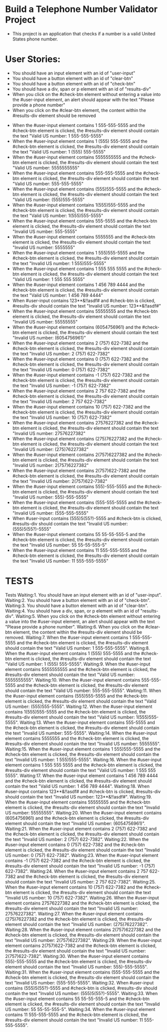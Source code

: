 # Build a Telephone Number Validator Project

- This project is an application that checks if a number is a valid United States phone number.

# User Stories:

- You should have an input element with an id of "user-input"
- You should have a button element with an id of "clear-btn"
- You should have a button element with an id of "check-btn"
- You should have a div, span or p element with an id of "results-div"
- When you click on the #check-btn element without entering a value into the #user-input element, an alert should appear with the text "Please provide a phone number"
- When you click on the #clear-btn element, the content within the #results-div element should be removed

* When the #user-input element contains 1 555-555-5555 and the #check-btn element is clicked, the #results-div element should contain the text "Valid US number: 1 555-555-5555"
* When the #user-input element contains 1 (555) 555-5555 and the #check-btn element is clicked, the #results-div element should contain the text "Valid US number: 1 (555) 555-5555"
* When the #user-input element contains 5555555555 and the #check-btn element is clicked, the #results-div element should contain the text "Valid US number: 5555555555"
* When the #user-input element contains 555-555-5555 and the #check-btn element is clicked, the #results-div element should contain the text "Valid US number: 555-555-5555"
* When the #user-input element contains (555)555-5555 and the #check-btn element is clicked, the #results-div element should contain the text "Valid US number: (555)555-5555"
* When the #user-input element contains 1(555)555-5555 and the #check-btn element is clicked, the #results-div element should contain the text "Valid US number: 1(555)555-5555"
* When the #user-input element contains 555-5555 and the #check-btn element is clicked, the #results-div element should contain the text "Invalid US number: 555-5555"
* When the #user-input element contains 5555555 and the #check-btn element is clicked, the #results-div element should contain the text "Invalid US number: 5555555"
* When the #user-input element contains 1 555)555-5555 and the #check-btn element is clicked, the #results-div element should contain the text "Invalid US number: 1 555)555-5555"
* When the #user-input element contains 1 555 555 5555 and the #check-btn element is clicked, the #results-div element should contain the text "Valid US number: 1 555 555 5555"
* When the #user-input element contains 1 456 789 4444 and the #check-btn element is clicked, the #results-div element should contain the text "Valid US number: 1 456 789 4444"
* When #user-input contains 123**&!!asdf# and #check-btn is clicked, #results-div should contain the text "Invalid US number: 123**&!!asdf#"
* When the #user-input element contains 55555555 and the #check-btn element is clicked, the #results-div element should contain the text "Invalid US number: 55555555"
* When the #user-input element contains (6054756961) and the #check-btn element is clicked, the #results-div element should contain the text "Invalid US number: (6054756961)"
* When the #user-input element contains 2 (757) 622-7382 and the #check-btn element is clicked, the #results-div element should contain the text "Invalid US number: 2 (757) 622-7382"
* When the #user-input element contains 0 (757) 622-7382 and the #check-btn element is clicked, the #results-div element should contain the text "Invalid US number: 0 (757) 622-7382"
* When the #user-input element contains -1 (757) 622-7382 and the #check-btn element is clicked, the #results-div element should contain the text "Invalid US number: -1 (757) 622-7382"
* When the #user-input element contains 2 757 622-7382 and the #check-btn element is clicked, the #results-div element should contain the text "Invalid US number: 2 757 622-7382"
* When the #user-input element contains 10 (757) 622-7382 and the #check-btn element is clicked, the #results-div element should contain the text "Invalid US number: 10 (757) 622-7382"
* When the #user-input element contains 27576227382 and the #check-btn element is clicked, the #results-div element should contain the text "Invalid US number: 27576227382"
* When the #user-input element contains (275)76227382 and the #check-btn element is clicked, the #results-div element should contain the text "Invalid US number: (275)76227382"
* When the #user-input element contains 2(757)6227382 and the #check-btn element is clicked, the #results-div element should contain the text "Invalid US number: 2(757)6227382"
* When the #user-input element contains 2(757)622-7382 and the #check-btn element is clicked, the #results-div element should contain the text "Invalid US number: 2(757)622-7382"
* When the #user-input element contains 555)-555-5555 and the #check-btn element is clicked, the #results-div element should contain the text "Invalid US number: 555)-555-5555"
* When the #user-input element contains (555-555-5555 and the #check-btn element is clicked, the #results-div element should contain the text "Invalid US number: (555-555-5555"
* When #user-input contains (555)5(55?)-5555 and #check-btn is clicked, #results-div should contain the text "Invalid US number: (555)5(55?)-5555"
* When the #user-input element contains 55 55-55-555-5 and the #check-btn element is clicked, the #results-div element should contain the text "Invalid US number: 55 55-55-555-5"
* When the #user-input element contains 11 555-555-5555 and the #check-btn element is clicked, the #results-div element should contain the text "Invalid US number: 11 555-555-5555"

# TESTS

Tests
Waiting:1. You should have an input element with an id of "user-input".
Waiting:2. You should have a button element with an id of "check-btn".
Waiting:3. You should have a button element with an id of "clear-btn".
Waiting:4. You should have a div, span, or p element with an id of "results-div".
Waiting:5. When you click on the #check-btn element without entering a value into the #user-input element, an alert should appear with the text "Please provide a phone number".
Waiting:6. When you click on the #clear-btn element, the content within the #results-div element should be removed.
Waiting:7. When the #user-input element contains 1 555-555-5555 and the #check-btn element is clicked, the #results-div element should contain the text "Valid US number: 1 555-555-5555".
Waiting:8. When the #user-input element contains 1 (555) 555-5555 and the #check-btn element is clicked, the #results-div element should contain the text "Valid US number: 1 (555) 555-5555".
Waiting:9. When the #user-input element contains 5555555555 and the #check-btn element is clicked, the #results-div element should contain the text "Valid US number: 5555555555".
Waiting:10. When the #user-input element contains 555-555-5555 and the #check-btn element is clicked, the #results-div element should contain the text "Valid US number: 555-555-5555".
Waiting:11. When the #user-input element contains (555)555-5555 and the #check-btn element is clicked, the #results-div element should contain the text "Valid US number: (555)555-5555".
Waiting:12. When the #user-input element contains 1(555)555-5555 and the #check-btn element is clicked, the #results-div element should contain the text "Valid US number: 1(555)555-5555".
Waiting:13. When the #user-input element contains 555-5555 and the #check-btn element is clicked, the #results-div element should contain the text "Invalid US number: 555-5555".
Waiting:14. When the #user-input element contains 5555555 and the #check-btn element is clicked, the #results-div element should contain the text "Invalid US number: 5555555".
Waiting:15. When the #user-input element contains 1 555)555-5555 and the #check-btn element is clicked, the #results-div element should contain the text "Invalid US number: 1 555)555-5555".
Waiting:16. When the #user-input element contains 1 555 555 5555 and the #check-btn element is clicked, the #results-div element should contain the text "Valid US number: 1 555 555 5555".
Waiting:17. When the #user-input element contains 1 456 789 4444 and the #check-btn element is clicked, the #results-div element should contain the text "Valid US number: 1 456 789 4444".
Waiting:18. When #user-input contains 123**&!!asdf# and #check-btn is clicked, #results-div should contain the text "Invalid US number: 123**&!!asdf#".
Waiting:19. When the #user-input element contains 55555555 and the #check-btn element is clicked, the #results-div element should contain the text "Invalid US number: 55555555".
Waiting:20. When the #user-input element contains (6054756961) and the #check-btn element is clicked, the #results-div element should contain the text "Invalid US number: (6054756961)".
Waiting:21. When the #user-input element contains 2 (757) 622-7382 and the #check-btn element is clicked, the #results-div element should contain the text "Invalid US number: 2 (757) 622-7382".
Waiting:22. When the #user-input element contains 0 (757) 622-7382 and the #check-btn element is clicked, the #results-div element should contain the text "Invalid US number: 0 (757) 622-7382".
Waiting:23. When the #user-input element contains -1 (757) 622-7382 and the #check-btn element is clicked, the #results-div element should contain the text "Invalid US number: -1 (757) 622-7382".
Waiting:24. When the #user-input element contains 2 757 622-7382 and the #check-btn element is clicked, the #results-div element should contain the text "Invalid US number: 2 757 622-7382".
Waiting:25. When the #user-input element contains 10 (757) 622-7382 and the #check-btn element is clicked, the #results-div element should contain the text "Invalid US number: 10 (757) 622-7382".
Waiting:26. When the #user-input element contains 27576227382 and the #check-btn element is clicked, the #results-div element should contain the text "Invalid US number: 27576227382".
Waiting:27. When the #user-input element contains (275)76227382 and the #check-btn element is clicked, the #results-div element should contain the text "Invalid US number: (275)76227382".
Waiting:28. When the #user-input element contains 2(757)6227382 and the #check-btn element is clicked, the #results-div element should contain the text "Invalid US number: 2(757)6227382".
Waiting:29. When the #user-input element contains 2(757)622-7382 and the #check-btn element is clicked, the #results-div element should contain the text "Invalid US number: 2(757)622-7382".
Waiting:30. When the #user-input element contains 555)-555-5555 and the #check-btn element is clicked, the #results-div element should contain the text "Invalid US number: 555)-555-5555".
Waiting:31. When the #user-input element contains (555-555-5555 and the #check-btn element is clicked, the #results-div element should contain the text "Invalid US number: (555-555-5555".
Waiting:32. When #user-input contains (555)5(55?)-5555 and #check-btn is clicked, #results-div should contain the text "Invalid US number: (555)5(55?)-5555".
Waiting:33. When the #user-input element contains 55 55-55-555-5 and the #check-btn element is clicked, the #results-div element should contain the text "Invalid US number: 55 55-55-555-5".
Waiting:34. When the #user-input element contains 11 555-555-5555 and the #check-btn element is clicked, the #results-div element should contain the text "Invalid US number: 11 555-555-5555".
